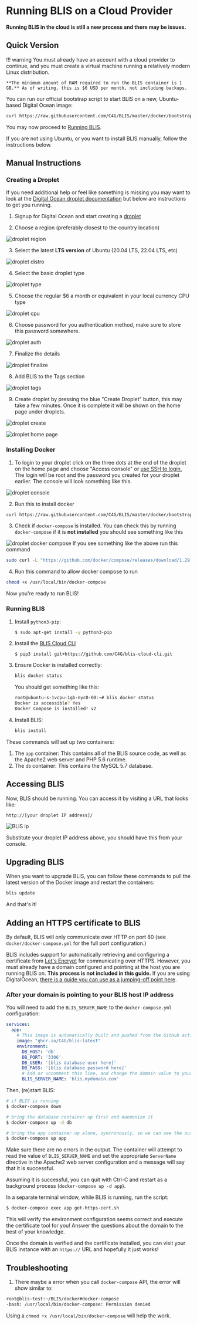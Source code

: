 # Running BLIS on a Cloud Provider

**Running BLIS in the cloud is still a new process and there may be issues.**

## Quick Version

!!! warning
    You must already have an account with a cloud provider to continue, and you must create a virtual machine running a relatively modern Linux distribution.

    **The minimum amount of RAM required to run the BLIS container is 1 GB.** As of writing, this is $6 USD per month, not including backups.

You can run our official bootstrap script to start BLIS on a new, Ubuntu-based Digital Ocean image:

```bash
curl https://raw.githubusercontent.com/C4G/BLIS/master/docker/bootstrap.sh | bash
```

You may now proceed to [Running BLIS](#running-blis).

If you are not using Ubuntu, or you want to install BLIS manually, follow the instructions below.

## Manual Instructions

### Creating a Droplet

If you need additional help or feel like something is missing you may want to look at the [Digital Ocean droplet documentation](https://docs.digitalocean.com/products/droplets/how-to/create/) but below are instructions to get you running.

1. Signup for Digital Ocean and start creating a [droplet](https://www.digitalocean.com/products/droplets)

2. Choose a region (preferably closest to the country location)

![droplet region](../images/cloud_guide/droplet_region.png)

3. Select the latest **LTS version** of Ubuntu (20.04 LTS, 22.04 LTS, etc)

![droplet distro](../images/cloud_guide/droplet_distro.png)

4. Select the basic droplet type

![droplet type](../images/cloud_guide/droplet_type.png)

5. Choose the regular $6 a month or equivalent in your local currency CPU type

![droplet cpu](../images/cloud_guide/droplet_cpu.png)

6. Choose password for you authentication method, make sure to store this password somewhere.

![droplet auth](../images/cloud_guide/droplet_auth.png)

7. Finalize the details

![droplet finalize](../images/cloud_guide/droplet_finalize.png)

8. Add BLIS to the Tags section

![droplet tags](../images/cloud_guide/droplet_tags.png)

9. Create droplet by pressing the blue "Create Droplet" button, this may take a few minutes. Once it is complete it will be shown on the home page under droplets.

![droplet create](../images/cloud_guide/droplet_create.png)

![droplet home page](../images/cloud_guide/droplet_homepage.png)

### Installing Docker

1. To login to your droplet click on the three dots at the end of the droplet on the home page and choose "Access console" or [use SSH to login.](https://docs.digitalocean.com/products/droplets/how-to/connect-with-ssh/) The login will be root and the password you created for your droplet earlier. The console will look something like this.

![droplet console](../images/cloud_guide/droplet_console.png)

2. Run this to install docker 

```bash
curl https://raw.githubusercontent.com/C4G/BLIS/master/docker/bootstrap.sh |bash
```

3. Check if `docker-compose` is installed. You can check this by running `docker-compose` if it is **not installed** you should see something like this

![droplet docker compose](../images/cloud_guide/droplet_docker_compose.png)
If you see something like the above run this command

```bash
sudo curl -L "https://github.com/docker/compose/releases/download/1.29.2/docker-compose-$(uname -s)-$(uname -m)" -o /usr/local/bin/docker-compose 
```

4. Run this command to allow docker compose to run

```bash
chmod +x /usr/local/bin/docker-compose 
```

Now you're ready to run BLIS!

### Running BLIS

1. Install `python3-pip`:

    ```bash
    $ sudo apt-get install -y python3-pip
    ```

1. Install the [BLIS Cloud CLI](https://github.com/C4G/blis-cloud-cli)

    ```
    $ pip3 install git+https://github.com/C4G/blis-cloud-cli.git
    ```
    
1. Ensure Docker is installed correctly:

    ```bash
    blis docker status
    ```
    
    You should get something like this:
    
    ```bash
    root@ubuntu-s-1vcpu-1gb-nyc0-00:~# blis docker status
    Docker is accessible? Yes
    Docker Compose is installed? v2

    ```
    
1. Install BLIS:

    ```bash
    blis install
    ```

These commands will set up two containers:

1. The `app` container: This contains all of the BLIS source code, as well as the Apache2 web server and PHP 5.6 runtime.
1. The `db` container: This contains the MySQL 5.7 database.

## Accessing BLIS

Now, BLIS should be running. You can access it by visiting a URL that looks like:

```plain
http://[your droplet IP address]/
```

![BLIS ip](../images/cloud_guide/blis_ip.png)

Substitute your droplet IP address above, you should have this from your console.

## Upgrading BLIS

When you want to upgrade BLIS, you can follow these commands to 
pull the latest version of the Docker image and restart the containers:

```bash
blis update
```

And that's it!

## Adding an HTTPS certificate to BLIS

By default, BLIS will only communicate over HTTP on port 80 (see `docker/docker-compose.yml`
for the full port configuration.)

BLIS includes support for automatically retrieving and configuring a certificate from
[Let's Encrypt](https://letsencrypt.org/) for communicating over HTTPS. However, you must
already have a domain configured and pointing at the host you are running BLIS on. **This process
is not included in this guide.** If you are using DigitalOcean, [there is a guide you can use as
a jumping-off point here](https://docs.digitalocean.com/products/networking/dns/quickstart/).

### After your domain is pointing to your BLIS host IP address

You will need to add the `BLIS_SERVER_NAME` to the `docker-compose.yml` configuration:

```yml
services:
  app:
    # This image is automatically built and pushed from the GitHub action in .github/workflows/ folder
    image: "ghcr.io/C4G/blis:latest"
    environment:
      DB_HOST: 'db'
      DB_PORT: '3306'
      DB_USER: '[blis database user here]'
      DB_PASS: '[blis database password here]'
      # Add or uncomment this line, and change the domain value to your own
      BLIS_SERVER_NAME: 'blis.mydomain.com'
```

Then, (re)start BLIS:

```bash
# if BLIS is running
$ docker-compose down

# bring the database container up first and daemonize it
$ docker-compose up -d db

# bring the app container up alone, syncronously, so we can see the output
$ docker-compose up app
```

Make sure there are no errors in the output. The container will attempt to read the value
of `BLIS_SERVER_NAME` and set the appropriate `ServerName` directive in the Apache2
web server configuration and a message will say that it is successful.

Assuming it is successful, you can quit with Ctrl-C and restart as a background process
(`docker-compose up -d app`).

In a separate terminal window, while BLIS is running, run the script:

```bash
$ docker-compose exec app get-https-cert.sh
```

This will verify the environment configuration seems correct and execute the certificate tool for you!
Answer the questions about the domain to the best of your knowledge.

Once the domain is verified and the certificate installed, you can visit your BLIS instance
with an `https://` URL and hopefully it just works!


## Troubleshooting

1. There maybe a error when you call `docker-compose` API, the error will show similar to:

  ```bash
  root@blis-test:~/BLIS/docker#docker-compose
  -bash: /usr/local/bin/docker-compose: Permission denied
  ```
Using a `chmod +x /usr/local/bin/docker-compose` will help the work.

